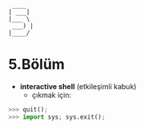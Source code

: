 ```
 ____
| ___|
|___ \
 ___) |
|____/
```
# 5.Bölüm

* **interactive shell** (etkileşimli kabuk)
   * çıkmak için:
```python
>>> quit();
>>> import sys; sys.exit();
```
